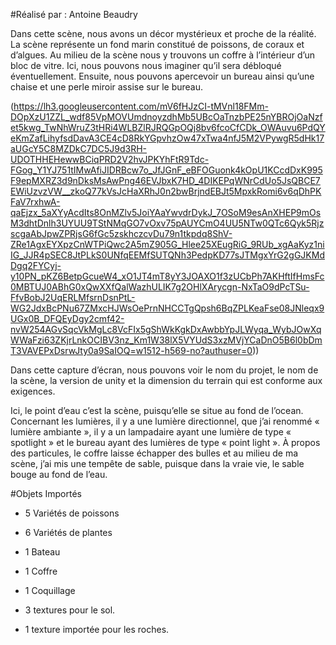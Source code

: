 #Réalisé par : Antoine Beaudry

Dans cette scène, nous avons un décor mystérieux et proche de la réalité. La scène représente un fond marin constitué de poissons, de coraux et d’algues. Au milieu de la scène nous y trouvons un coffre à l’intérieur d’un bloc de vitre. Ici, nous pouvons nous imaginer qu’il sera débloqué éventuellement. Ensuite, nous pouvons apercevoir un bureau ainsi qu’une chaise et une perle miroir assise sur le bureau. 

(https://lh3.googleusercontent.com/mV6fHJzCI-tMVnl18FMm-DOpXzU1ZZL_wdf85VpMOVUmdnoyzdhMb5UBcOaTnzbPE25nYBROjOaNzfet5kwg_TwNhWruZ3tHRi4WLBZlRJRQGpOQj8bv6fcoCfCDk_OWAuvu6PdQYeKmZafLihyfsdDavA3CE4cD8RkYGpvhzOw47xTwa4nfJ5M2VPywgR5dHk17aUGcY5C8MZDkC7DC5J9d3RH-UDOTHHEHewwBCiqPRD2V2hvJPKYhFtR9Tdc-FGog_Y1YJ751tIMwAfiJIDRBcw7o_JfJGnF_eBFOGuonk4kOpU1KCcdDxK995F9epMXRZ3d9nDksMsAwPng46EVJbxK7HD_4DIKEPqWNrCdUo5JsQBCE7EWiUzvzVW__zkoQ77kVsJcHaXRhJ0n2bwBrjndEBJt5MpxkRomi6v6qDhPKFaV7rxhwA-qaEjzx_5aXYyAcdIts8OnMZlv5JoiYAaYwvdrDykJ_7OSoM9esAnXHEP9mOsM3dhtDnlh3UYUU9TStNMqGO7vOxv75pAUYCmO4UU5NTw0QTc6Qyk5RjzscgaAbJpwZPRjsG6fGc5zskhczcvDu79n1tkpdq8ShV-ZRe1AgxEYXpzCnWTPiQwc2A5mZ905G_Hlee25XEugRiG_9RUb_xgAaKyz1niIG_JJR4pSEC8JtPLkS0UNfqEEMfSUTQNh3PedpKD77sJTMgxYrG2gGJKMdDgq2FYCyj-y10PN_pKZ6BetpGcueW4_xO1JT4mT8yY3JOAXO1f3zUCbPh7AKHftIfHmsFc0MBTUJ0ABhG0xQwXXfQalWazhULIK7g2OHlXArycgn-NxTaO9dPcTSu-FfvBobJ2UqERLMfsrnDsnPtL-WG2JdxBcPNu67ZMxcHJWsOePrnNHCCTgQpsh6BqZPLKeaFse08JNleqx9UGx0B_DFQEyDgy2cmf42-nvW254AGvSqcVkMgLc8VcFIx5gShWkKgkDxAwbbYpJLWyqa_WybJOwXqWWaFzi63ZKjrLnkOCIBV3nz_Km1W38lX5VYUdS3xzMVjYCaDnO5B6l0bDmT3VAVEPxDsrwJty0a9SaIOQ=w1512-h569-no?authuser=0))

Dans cette capture d’écran, nous pouvons voir le nom du projet, le nom de la scène, la version de unity et la dimension du terrain qui est conforme aux exigences.
 

Ici, le point d’eau c’est la scène, puisqu’elle se situe au fond de l’ocean.
Concernant les lumières, il y a une lumière directionnel, que j’ai renommé « lumière ambiante », il y a un lampadaire ayant une lumière de type « spotlight » et le bureau ayant des lumières de type « point light ».
À propos des particules, le coffre laisse échapper des bulles et au milieu de ma scène, j’ai mis une tempête de sable, puisque dans la vraie vie, le sable bouge au fond de l’eau.

#Objets Importés
-	5 Variétés de poissons
-	6 Variétés de plantes
-	1 Bateau
-	1 Coffre
-	1 Coquillage

-	3 textures pour le sol.
-	1 texture importée pour les roches.
